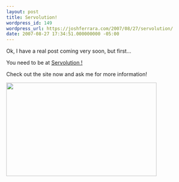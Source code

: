 ```yaml
---
layout: post
title: Servolution!
wordpress_id: 149
wordpress_url: https://joshferrara.com/2007/08/27/servolution/
date: 2007-08-27 17:34:51.000000000 -05:00
---
```

<a href="http://www.healingplacechurch.org/servolution" target="_blank">
</a>

Ok, I have a real post coming very soon, but first...

You need to be at <a href="http://www.healingplacechurch.org/servolution">Servolution !</a>

Check out the site now and ask me for more information!

<a href="http://www.healingplacechurch.org/servolution" target="_blank"><img src="http://www.healingplacechurch.org/servolution/images/banners/banner1.jpg" height="250" width="400" /></a>
